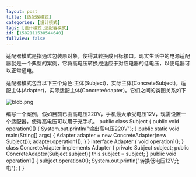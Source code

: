 ```yaml
---
layout: post
title: [适配器模式]
categories: [设计模式]
tags: [设计模式,适配器模式]
id: [1582111538544640]
fullview: false
---
```

适配器模式是指通过包装原对象，使得其转换成目标接口。现实生活中的电源适配器就是一个典型的案例，它将高电压转换成适应于对应电器的低电压，以便电器可以正常通电。

适配器模式包含以下三个角色:主体(Subject)，实际主体(ConcreteSubject)，适配主体(Adapter)，实际适配主体(ConcreteAdapter)。它们之间的类图关系如下

![blob.png](http://file.ctosb.com/upload/image/20170708/1499531248110077393.png "1499531248110077393.png")

编写一个案例，假如目前已由高电压220V，手机最大承受电压12V，现需设置一个适配器，使得高电压可以用于充手机。
public class Subject { public void operation0() { System.out.println("输出高电压220V"); } public static void main(String[] args) { Adapter adapter = new ConcreteAdapter(new Subject()); adapter.operation1(); } } interface Adapter { void operation1(); } class ConcreteAdapter implements Adapter { private Subject subject; public ConcreteAdapter(Subject subject){ this.subject = subject; } public void operation1() { subject.operation0(); System.out.println("转换低电压12V充电"); } }
